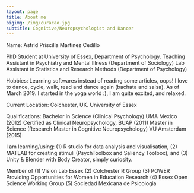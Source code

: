 ```yaml
---
layout: page
title: About me
bigimg: /img/curacao.jpg
subtitle: Cognitive/Neuropsychologist and Dancer
---
```


Name: Astrid Priscilla Martinez Cedillo 

PhD Student at University of Essex, Department of Psychology.
Teaching Assistant in Psychiatry and Mental Illness (Department of Sociology)
Lab Assistant in Statistics and Research Methods (Department of Psychology) 


Hobbies:
Learning softwares instead of reading some articles, oops! 
I love to dance, cycle, walk, read and dance again (bachata and salsa). 
As of March 2019. I started in the yoga world :), I am quite excited, and relaxed.

Current Location:
Colchester, UK. University of Essex 

Qualifications:
Bachelor in Science (Clinical Psychology) UMA Mexico (2012) 
Certified as Clinical Neuropsychology, BUAP (2011)
Master in Science (Research Master in Cognitive Neuropsychology) VU Amsterdam (2015) 

I am learning/using: 
(1) R studio for data analysis and visualisation, 
(2) MATLAB for creating stimuli (PsychToolbox and Saliency Toolbox), and 
(3) Unity & Blender with Body Creator, simply curiosity.

Member of
(1) Vision Lab Essex
(2) Colchester R Group
(3) POWER Providing Opportunities for Women in Education Research
(4) Essex Open Science Working Group
(5) Sociedad Mexicana de Psicologia 
